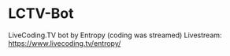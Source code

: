 # LCTV-Bot
LiveCoding.TV bot by Entropy (coding was streamed)
Livestream: https://www.livecoding.tv/entropy/
